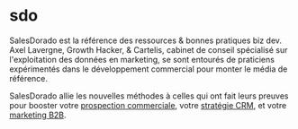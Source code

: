 # sdo
SalesDorado est la référence des ressources & bonnes pratiques biz dev. Axel Lavergne, Growth Hacker, & Cartelis, cabinet de conseil spécialisé sur l'exploitation des données en marketing, se sont entourés de praticiens expérimentés dans le développement commercial pour monter le média de référence.


SalesDorado allie les nouvelles méthodes à celles qui ont fait leurs preuves pour booster votre [prospection commerciale](https://salesdorado.com/prospection-commerciale/), votre [stratégie CRM](https://salesdorado.com/crm/), et votre [marketing B2B](https://salesdorado.com/marketing-b2b/).

